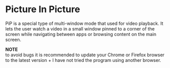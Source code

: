# Picture In Picture

PiP is a special type of multi-window mode that used for video playback. 
It lets the user watch a video in a small window pinned to a corner of the screen while navigating between apps or browsing content on the main screen.

**NOTE** <br />
to avoid bugs it is recommended to update your Chrome or Firefox browser to the latest version + I have not tried the program using another browser.
